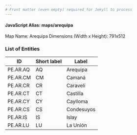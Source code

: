 ```yaml
---
# Front matter (even empty) required for Jekyll to process
---
```


#### JavaScript Alias: maps/arequipa

Map Name: Arequipa
Dimensions (Width x Height): 791x512


### List of Entities

ID | Short label | Label
---|---|---|
PE.AR.AQ| AQ | Arequipa
PE.AR.CM| CM | Camaná
PE.AR.CR| CR | Caravelí
PE.AR.CT| CT | Castilla
PE.AR.CY| CY | Caylloma
PE.AR.CS| CS | Condesuyos
PE.AR.IS| IS | Islay
PE.AR.LU| LU | La Unión

